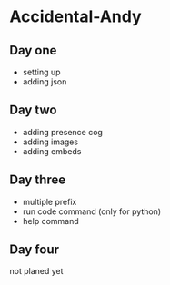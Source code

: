 # Accidental-Andy

## Day one
* setting up
* adding json

## Day two
* adding presence cog
* adding images
* adding embeds

## Day three
* multiple prefix
* run code command (only for python)
* help command

## Day four
not planed yet

